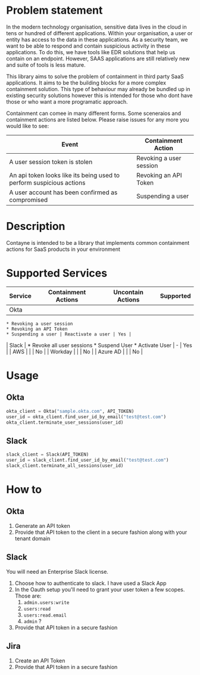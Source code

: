 # Problem statement

In the modern technology organisation, sensitive data lives in the cloud in tens or hundred of different applications.
Within your organisation, a user or entity has access to the data in these applications. As a security team, we want to be
able to respond and contain suspicious activity in these applications. To do this, we have tools like EDR solutions that help us contain on an endpoint. However, SAAS applications are still relatively new and suite of tools is less mature.

This library aims to solve the problem of containment in third party SaaS applications. It aims to be the building blocks for a more complex containment solution. This type of behaviour may already be bundled up in existing security solutions however this is intended for those who dont have those or who want a more programatic approach.

Containment can comee in many different forms. Some sceneraios and containment actions are listed below. Please raise issues for any more you would like to see:

| Event | Containment Action |
| ----- | ----- |
| A user session token is stolen | Revoking a user session |
| An api token looks like its being used to perform suspicious actions | Revoking an API Token |
| A user account has been confirmed as compromised | Suspending a user |


# Description

Contayne is intended to be a library that implements common containment actions for SaaS products in your environment

# Supported Services 
| Service | Containment Actions | Uncontain Actions | Supported |
| ------- | ------------------ | ----------------- | ----------- |
| Okta    | 
    * Revoking a user session 
    * Revoking an API Token 
    * Suspending a user | Reactivate a user | Yes |
| Slack   | 
    * Revoke all user sessions 
    * Suspend User 
    * Activate User | - | Yes |
| AWS | | | No |
| Workday | | | No |
| Azure AD | | | No |


# Usage

## Okta
```python
okta_client = Okta("sample.okta.com", API_TOKEN)
user_id = okta_client.find_user_id_by_email("test@test.com")
okta_client.terminate_user_sessions(user_id)
```
## Slack
```python
slack_client = Slack(API_TOKEN)
user_id = slack_client.find_user_id_by_email("test@test.com")
slack_client.terminate_all_sessions(user_id)
```

# How to

## Okta

1. Generate an API token
1. Provide that API token to the client in a secure fashion along with your tenant domain

## Slack

You will need an Enterprise Slack license. 

1. Choose how to authenticate to slack. I have used a Slack App
1. In the Oauth setup you'll need to grant your user token a few scopes. Those are:
    1. `admin.users:write`
    1. `users:read`
    1. `users:read.email`
    1. `admin` ?
1. Provide that API token in a secure fashion

## Jira

1. Create an API Token
2. Provide that API token in a secure fashion
